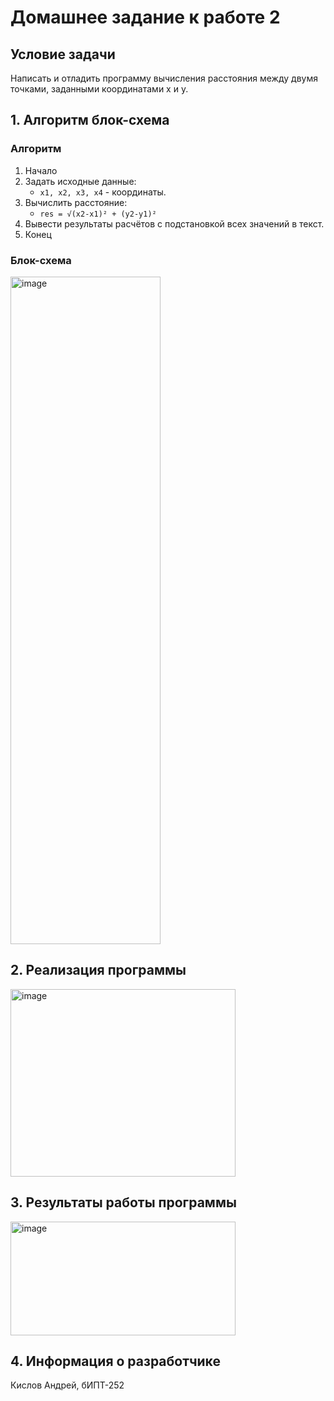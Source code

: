 # Домашнее задание к работе 2 #
## Условие задачи ##
Написать и отладить программу вычисления расстояния между двумя точками, заданными координатами x и y.
## 1. Алгоритм блок-схема ##
### Алгоритм ###
1. Начало
2. Задать исходные данные:
   * ``` x1, x2, x3, x4 ``` - координаты.
3. Вычислить расстояние:
   * ``` res = √(x2-x1)² + (y2-y1)² ```
4. Вывести результаты расчётов с подстановкой всех значений в текст.
5. Конец
### Блок-схема ###
<img width="240" height="1068" alt="image" src="https://github.com/user-attachments/assets/59d210f3-4ec5-4ac5-9391-6a23d07a39c5" />


## 2. Реализация программы ##
<img width="360" height="300" alt="image" src="https://github.com/user-attachments/assets/a568e090-3304-4615-abb3-04a66766ade0" />


## 3. Результаты работы программы ##
<img width="360" height="182" alt="image" src="https://github.com/user-attachments/assets/6b9e3889-9614-404f-9258-aa877b914b79" />


## 4. Информация о разработчике ##
Кислов Андрей, бИПТ-252
